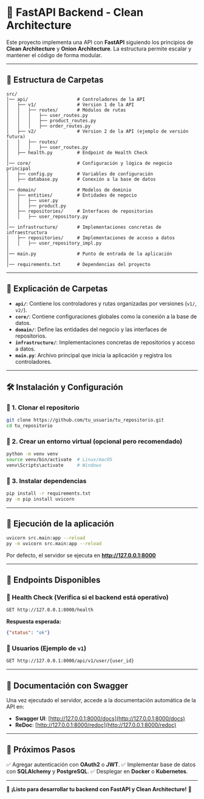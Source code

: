 # 🚀 FastAPI Backend - Clean Architecture

Este proyecto implementa una API con **FastAPI** siguiendo los principios de **Clean Architecture** y **Onion Architecture**. La estructura permite escalar y mantener el código de forma modular.

---

## 📂 Estructura de Carpetas

```
src/
│── api/                  # Controladores de la API
│   ├── v1/               # Version 1 de la API
│   │   ├── routes/       # Módulos de rutas
│   │   │   ├── user_routes.py
│   │   │   ├── product_routes.py
│   │   │   ├── order_routes.py
│   ├── v2/               # Version 2 de la API (ejemplo de versión futura)
│   │   ├── routes/
│   │   │   ├── user_routes.py
│   ├── health.py         # Endpoint de Health Check
│
│── core/                 # Configuración y lógica de negocio principal
│   ├── config.py         # Variables de configuración
│   ├── database.py       # Conexión a la base de datos
│
│── domain/               # Modelos de dominio
│   ├── entities/         # Entidades de negocio
│   │   ├── user.py
│   │   ├── product.py
│   ├── repositories/     # Interfaces de repositorios
│   │   ├── user_repository.py
│
│── infrastructure/       # Implementaciones concretas de infraestructura
│   ├── repositories/     # Implementaciones de acceso a datos
│   │   ├── user_repository_impl.py
│
│── main.py               # Punto de entrada de la aplicación
│
│── requirements.txt      # Dependencias del proyecto
```

---

## 📜 Explicación de Carpetas

- **`api/`**: Contiene los controladores y rutas organizadas por versiones (`v1/`, `v2/`).
- **`core/`**: Contiene configuraciones globales como la conexión a la base de datos.
- **`domain/`**: Define las entidades del negocio y las interfaces de repositorios.
- **`infrastructure/`**: Implementaciones concretas de repositorios y acceso a datos.
- **`main.py`**: Archivo principal que inicia la aplicación y registra los controladores.

---

## 🛠 Instalación y Configuración

### 🔹 1. Clonar el repositorio
```bash
git clone https://github.com/tu_usuario/tu_repositorio.git
cd tu_repositorio
```

### 🔹 2. Crear un entorno virtual (opcional pero recomendado)
```bash
python -m venv venv
source venv/bin/activate  # Linux/macOS
venv\Scripts\activate     # Windows
```

### 🔹 3. Instalar dependencias
```bash
pip install -r requirements.txt
py -m pip install uvicorn
```

---

## 🚀 Ejecución de la aplicación

```bash
uvicorn src.main:app --reload
py -m uvicorn src.main:app --reload
```

Por defecto, el servidor se ejecuta en **http://127.0.0.1:8000**

---

## 📌 Endpoints Disponibles

### 🔹 Health Check (Verifica si el backend está operativo)
```bash
GET http://127.0.0.1:8000/health
```
**Respuesta esperada:**
```json
{"status": "ok"}
```

### 🔹 Usuarios (Ejemplo de `v1`)
```bash
GET http://127.0.0.1:8000/api/v1/user/{user_id}
```

---

## 📖 Documentación con Swagger

Una vez ejecutado el servidor, accede a la documentación automática de la API en:
- **Swagger UI**: [http://127.0.0.1:8000/docs](http://127.0.0.1:8000/docs)
- **ReDoc**: [http://127.0.0.1:8000/redoc](http://127.0.0.1:8000/redoc)

---

## 📌 Próximos Pasos

✅ Agregar autenticación con **OAuth2** o **JWT**.
✅ Implementar base de datos con **SQLAlchemy** y **PostgreSQL**.
✅ Desplegar en **Docker** o **Kubernetes**.

---

🚀 **¡Listo para desarrollar tu backend con FastAPI y Clean Architecture!** 🎯


